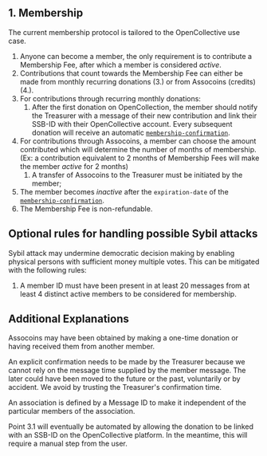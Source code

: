 ## 1. Membership

The current membership protocol is tailored to the OpenCollective use case.

1. Anyone can become a member, the only requirement is to contribute a Membership Fee, after which a member is considered *active*.
2. Contributions that count towards the Membership Fee can either be made from monthly recurring donations (3.) or from Assocoins (credits) (4.).
3. For contributions through recurring monthly donations:
   1. After the first donation on OpenCollection, the member should notify the Treasurer with a message of their new contribution and link their SSB-ID with their OpenCollective account. Every subsequent donation will receive an automatic [````membership-confirmation````](../messages.md).
4. For contributions through Assocoins, a member can choose the amount contributed which will determine the number of months of membership. (Ex: a contribution equivalent to 2 months of Membership Fees will make the member *active* for 2 months)
   1. A transfer of Assocoins to the Treasurer must be initiated by the member;
5. The member becomes *inactive* after the ````expiration-date```` of the [````membership-confirmation````](../messages.md).
6. The Membership Fee is non-refundable.

## Optional rules for handling possible Sybil attacks

Sybil attack may undermine democratic decision making by enabling physical persons with sufficient money multiple votes. This can be mitigated with the following rules:

1. A member ID must have been present in at least 20 messages from at least 4 distinct active members to be considered for membership.

## Additional Explanations

Assocoins may have been obtained by making a one-time donation or having received them from another member.

An explicit confirmation needs to be made by the Treasurer because we cannot rely on the message time supplied by the member message. The later could have been moved to the future or the past, voluntarily or by accident. We avoid by trusting the Treasurer's confirmation time.

An association is defined by a Message ID to make it independent of the particular members of the association.

Point 3.1 will eventually be automated by allowing the donation to be linked with an SSB-ID on the OpenCollective platform. In the meantime, this will require a manual step from the user.




